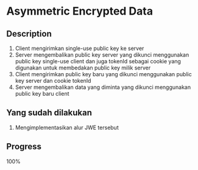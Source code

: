 # Asymmetric Encrypted Data

## Description

1. Client mengirimkan single-use public key ke server
2. Server mengembalikan public key server yang dikunci menggunakan public key single-use client dan juga tokenId sebagai cookie yang digunakan untuk membedakan public key milik server
3. Client mengirimkan public key baru yang dikunci menggunakan public key server dan cookie tokenId
4. Server mengembalikan data yang diminta yang dikunci menggunakan public key baru client

## Yang sudah dilakukan

1. Mengimplementasikan alur JWE tersebut

## Progress

100%
